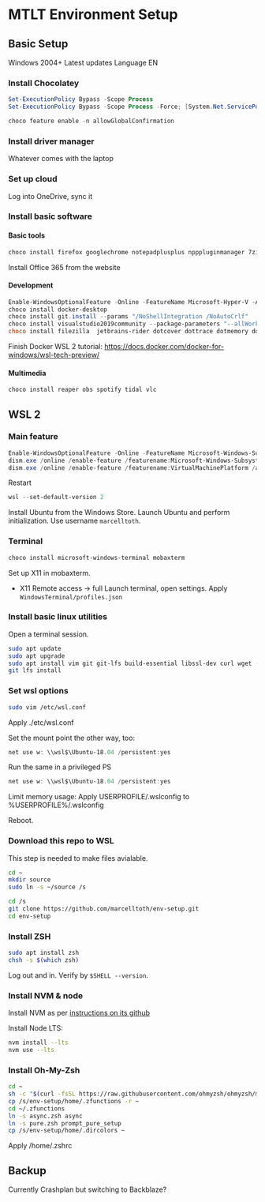 # MTLT Environment Setup

## Basic Setup

Windows 2004+
Latest updates
Language EN


### Install Chocolatey

```powershell
Set-ExecutionPolicy Bypass -Scope Process
Set-ExecutionPolicy Bypass -Scope Process -Force; [System.Net.ServicePointManager]::SecurityProtocol = [System.Net.ServicePointManager]::SecurityProtocol -bor 3072; iex ((New-Object System.Net.WebClient).DownloadString('https://chocolatey.org/install.ps1'))

choco feature enable -n allowGlobalConfirmation
```

### Install driver manager

Whatever comes with the laptop

### Set up cloud

Log into OneDrive, sync it

### Install basic software

#### Basic tools

```powershell
choco install firefox googlechrome notepadplusplus npppluginmanager 7zip javaruntime lastpass vcredist2005 vcredist2008 vcredist2010 vcredist2012 vcredist2013 vcredist140 qbittorrent slack teamviewer windirstat
```

Install Office 365 from the website

#### Development

```powershell
Enable-WindowsOptionalFeature -Online -FeatureName Microsoft-Hyper-V -All
choco install docker-desktop
choco install git.install --params "/NoShellIntegration /NoAutoCrlf"
choco install visualstudio2019community --package-parameters "--allWorkloads --includeRecommended --includeOptional --passive --locale en-US" --execution-timeout=7200
choco install filezilla  jetbrains-rider dotcover dottrace dotmemory dotpeek webstorm lightshot dotnetcore dotnetcore-sdk azure-functions-core-tools ssms vscode vscode-gitignore vscode-prettier vscode-yaml vscode-chrome-debug vscode-eslint vscode-docker vscode-csharp nodejs virtualbox postman fiddler python3 python2 resharper
```

Finish Docker WSL 2 tutorial: https://docs.docker.com/docker-for-windows/wsl-tech-preview/


#### Multimedia

```powershell
choco install reaper obs spotify tidal vlc
```

## WSL 2

### Main feature

```powershell
Enable-WindowsOptionalFeature -Online -FeatureName Microsoft-Windows-Subsystem-Linux
dism.exe /online /enable-feature /featurename:Microsoft-Windows-Subsystem-Linux /all /norestart
dism.exe /online /enable-feature /featurename:VirtualMachinePlatform /all /norestart
```

Restart

```powershell
wsl --set-default-version 2
```

Install Ubuntu from the Windows Store.
Launch Ubuntu and perform initialization. Use username `marcelltoth`.

### Terminal

```powershell
choco install microsoft-windows-terminal mobaxterm
```

Set up X11 in mobaxterm.
 - X11 Remote access -> full
Launch terminal, open settings.
Apply `WindowsTerminal/profiles.json`

### Install basic linux utilities

Open a terminal session.
```sh
sudo apt update
sudo apt upgrade
sudo apt install vim git git-lfs build-essential libssl-dev curl wget -y
git lfs install
```


### Set wsl options

```sh
sudo vim /etc/wsl.conf
```

Apply ./etc/wsl.conf

Set the mount point the other way, too:
```powershell
net use w: \\wsl$\Ubuntu-18.04 /persistent:yes
```
Run the same in a privileged PS
```powershell
net use w: \\wsl$\Ubuntu-18.04 /persistent:yes
```

Limit memory usage:
Apply USERPROFILE/.wslconfig to %USERPROFILE%/.wslconfig

Reboot.

### Download this repo to WSL

This step is needed to make files avialable.
```sh
cd ~
mkdir source
sudo ln -s ~/source /s
```
```sh
cd /s
git clone https://github.com/marcelltoth/env-setup.git
cd env-setup
```

### Install ZSH

```sh
sudo apt install zsh
chsh -s $(which zsh)
```
Log out and in.
Verify by `$SHELL --version`.


### Install NVM & node

Install NVM as per [instructions on its github](https://github.com/nvm-sh/nvm#installing-and-updating)

Install Node LTS:
```sh
nvm install --lts
nvm use --lts
```

### Install Oh-My-Zsh

```sh
cd ~
sh -c "$(curl -fsSL https://raw.githubusercontent.com/ohmyzsh/ohmyzsh/master/tools/install.sh)"
cp /s/env-setup/home/.zfunctions -r ~
cd ~/.zfunctions
ln -s async.zsh async
ln -s pure.zsh prompt_pure_setup
cp /s/env-setup/home/.dircolors ~
```

Apply /home/.zshrc


## Backup

Currently Crashplan but switching to Backblaze?

